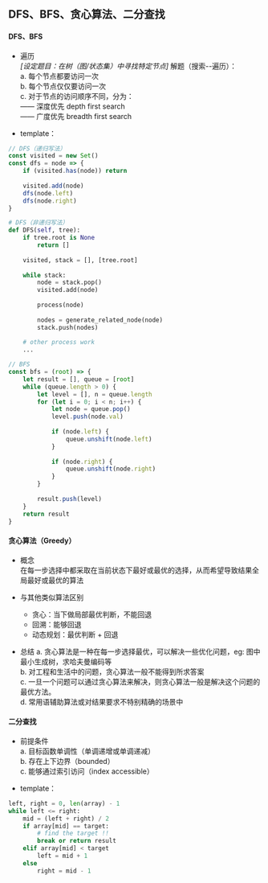 ## DFS、BFS、贪心算法、二分查找
#### DFS、BFS
* 遍历  
*[设定题目：在树（图/状态集）中寻找特定节点]*
解题（搜索--遍历）：  
    a. 每个节点都要访问一次  
    b. 每个节点仅仅要访问一次  
    c. 对于节点的访问顺序不同，分为：  
        —— 深度优先 depth first search   
        —— 广度优先 breadth first search  
        
* template：  
``` javascript
// DFS（递归写法）
const visited = new Set()
const dfs = node => {
    if (visited.has(node)) return
    
    visited.add(node)
    dfs(node.left)
    dfs(node.right)
}
```

``` python
# DFS（非递归写法）
def DFS(self, tree):
    if tree.root is None
        return []
    
    visited, stack = [], [tree.root]
    
    while stack:
        node = stack.pop()
        visited.add(node)
        
        process(node)
        
        nodes = generate_related_node(node)
        stack.push(nodes)
    
    # other process work
    ...
```

``` javascript
// BFS
const bfs = (root) => {
    let result = [], queue = [root]
    while (queue.length > 0) {
        let level = [], n = queue.length
        for (let i = 0; i < n; i++) {
            let node = queue.pop()
            level.push(node.val)
            
            if (node.left) {
                queue.unshift(node.left)
            }
            
            if (node.right) {
                queue.unshift(node.right)
            }
        }
        
        result.push(level)
    }
    return result
}
```

#### 贪心算法（Greedy）
* 概念  
在每一步选择中都采取在当前状态下最好或最优的选择，从而希望导致结果全局最好或最优的算法

* 与其他类似算法区别
    * 贪心：当下做局部最优判断，不能回退
    * 回溯：能够回退
    * 动态规划：最优判断 + 回退
* 总结
    a. 贪心算法是一种在每一步选择最优，可以解决一些优化问题，eg: 图中最小生成树，求哈夫曼编码等   
    b. 对工程和生活中的问题，贪心算法一般不能得到所求答案  
    c. 一旦一个问题可以通过贪心算法来解决，则贪心算法一般是解决这个问题的最优方法。  
    d. 常用语辅助算法或对结果要求不特别精确的场景中  

#### 二分查找
* 前提条件  
    a. 目标函数单调性（单调递增或单调递减）  
    b. 存在上下边界（bounded）  
    c. 能够通过索引访问（index accessible）  

* template：  
```python
left, right = 0, len(array) - 1
while left <= right:
    mid = (left + right) / 2
    if array[mid] == target:
        # find the target !!
        break or return result
    elif array[mid] < target
        left = mid + 1
    else
        right = mid - 1
```
